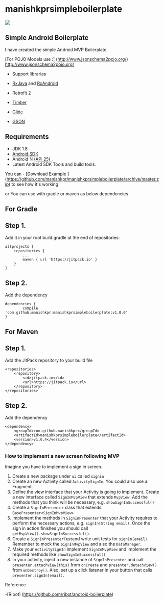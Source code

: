 # manishkprsimpleboilerplate
[![](https://jitpack.io/v/manishkpr/manishkprsimpleboilerplate.svg)](https://jitpack.io/#manishkpr/manishkprsimpleboilerplate)

## Simple Android Boilerplate

I have created the simple Android MVP Boilerplate

[For POJO Models use :] (http://www.jsonschema2pojo.org/) http://www.jsonschema2pojo.org/

- Support libraries

- [RxJava](https://github.com/ReactiveX/RxJava) and [RxAndroid](https://github.com/ReactiveX/RxAndroid) 
- [Retrofit 2](http://square.github.io/retrofit/)
- [Timber](https://github.com/JakeWharton/timber)
- [Glide](https://github.com/bumptech/glide)
- [GSON](https://github.com/google/gson)

## Requirements

- JDK 1.8
- [Android SDK](http://developer.android.com/sdk/index.html).
- Android N [(API 25) ](http://developer.android.com/tools/revisions/platforms.html).
- Latest Android SDK Tools and build tools.

You can - [Download Example ] (https://github.com/manishkpr/manishkprsimpleboilerplate/archive/master.zip) to see how it's working

or You can use with gradle or maven as below dependencies

## For Gradle 

## Step 1. 
Add it in your root build.gradle at the end of repositories:

	allprojects {
		repositories {
			...
			maven { url 'https://jitpack.io' }
		}
	}
## Step 2. 
Add the dependency

	dependencies {
	        compile 'com.github.manishkpr:manishkprsimpleboilerplate:v1.0.6'
	}
## For Maven

## Step 1. 
Add the JitPack repository to your build file

	<repositories>
		<repository>
		    <id>jitpack.io</id>
		    <url>https://jitpack.io</url>
		</repository>
	</repositories>
	
## Step 2. 
Add the dependency

	<dependency>
	    <groupId>com.github.manishkpr</groupId>
	    <artifactId>manishkprsimpleboilerplate</artifactId>
	    <version>v1.0.4</version>
	</dependency>
	
### How to implement a new screen following MVP

Imagine you have to implement a sign in screen. 

1. Create a new package under `ui` called `signin`
2. Create an new Activity called `ActivitySignIn`. You could also use a Fragment.
3. Define the view interface that your Activity is going to implement. Create a new interface called `SignInMvpView` that extends `MvpView`. Add the methods that you think will be necessary, e.g. `showSignInSuccessful()`
4. Create a `SignInPresenter` class that extends `BasePresenter<SignInMvpView>`
5. Implement the methods in `SignInPresenter` that your Activity requires to perform the necessary actions, e.g. `signIn(String email)`. Once the sign in action finishes you should call `getMvpView().showSignInSuccessful()`.
6. Create a `SignInPresenterTest`and write unit tests for `signIn(email)`. Remember to mock the  `SignInMvpView` and also the `DataManager`.
7. Make your  `ActivitySignIn` implement `SignInMvpView` and implement the required methods like `showSignInSuccessful()`
8. In your activity, inject a new instance of `SignInPresenter` and call `presenter.attachView(this)` from `onCreate` and `presenter.detachView()` from `onDestroy()`. Also, set up a click listener in your button that calls `presenter.signIn(email)`.

Reference 

-[Ribot] (https://github.com/ribot/android-boilerplate)
